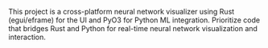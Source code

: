 <!-- Use this file to provide workspace-specific custom instructions to Copilot. For more details, visit https://code.visualstudio.com/docs/copilot/copilot-customization#_use-a-githubcopilotinstructionsmd-file -->

This project is a cross-platform neural network visualizer using Rust (egui/eframe) for the UI and PyO3 for Python ML integration. Prioritize code that bridges Rust and Python for real-time neural network visualization and interaction.
